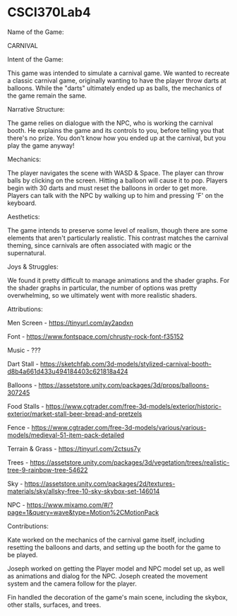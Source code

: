 # CSCI370Lab4

Name of the Game:

CARNIVAL

Intent of the Game: 

This game was intended to simulate a carnival game. We wanted to recreate a classic carnival game, originally wanting to have the player throw darts at balloons. While the "darts" ultimately ended up as balls, the mechanics of the game remain the same.


Narrative Structure:

The game relies on dialogue with the NPC, who is working the carnival booth. He explains the game and its controls to you, before telling you that there's no prize. You don't know how you ended up at the carnival, but you play the game anyway!


Mechanics:

The player navigates the scene with WASD & Space. The player can throw balls by clicking on the screen. Hitting a balloon will cause it to pop. Players begin with 30 darts and must reset the balloons in order to get more. Players can talk with the NPC by walking up to him and pressing 'F' on the keyboard.



Aesthetics:

The game intends to preserve some level of realism, though there are some elements that aren't particularly realistic. This contrast matches the carnival theming, since carnivals are often associated with magic or the supernatural.



Joys & Struggles:

We found it pretty difficult to manage animations and the shader graphs. For the shader graphs in particular, the number of options was pretty overwhelming, so we ultimately went with more realistic shaders. 


Attributions:

Men Screen - https://tinyurl.com/ay2apdxn

Font - https://www.fontspace.com/chrusty-rock-font-f35152

Music - ???

Dart Stall - https://sketchfab.com/3d-models/stylized-carnival-booth-d8b4a661d433u494184403c621818a424

Balloons - https://assetstore.unity.com/packages/3d/props/balloons-307245

Food Stalls - https://www.cgtrader.com/free-3d-models/exterior/historic-exterior/market-stall-beer-bread-and-pretzels

Fence - https://www.cgtrader.com/free-3d-models/various/various-models/medieval-51-item-pack-detailed

Terrain & Grass - https://tinyurl.com/2ctsus7y

Trees - https://assetstore.unity.com/packages/3d/vegetation/trees/realistic-tree-9-rainbow-tree-54622

Sky - https://assetstore.unity.com/packages/2d/textures-materials/sky/allsky-free-10-sky-skybox-set-146014

NPC - https://www.mixamo.com/#/?page=1&query=wave&type=Motion%2CMotionPack


Contributions:

Kate worked on the mechanics of the carnival game itself, including resetting the balloons and darts, and setting up the booth for the game to be played. 

Joseph worked on getting the Player model and NPC model set up, as well as animations and dialog for the NPC. Joseph created the movement system and the camera follow for the player.

Fin handled the decoration of the game's main scene, including the skybox, other stalls, surfaces, and trees.


